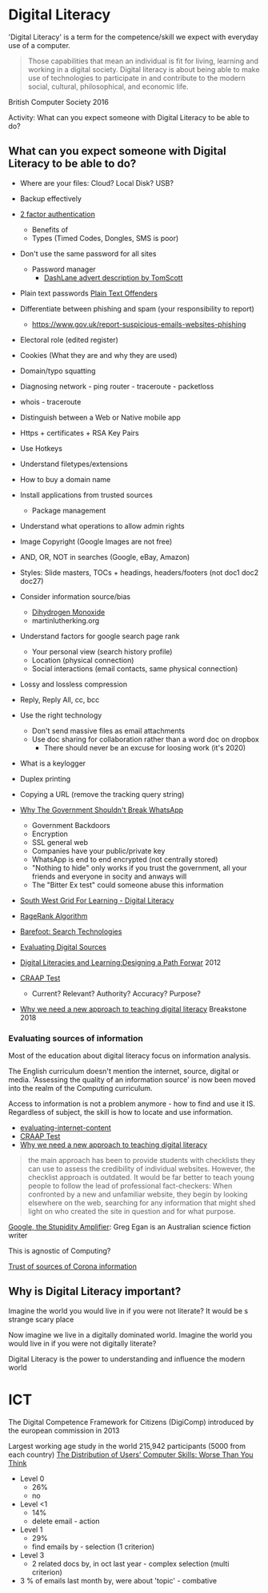 Digital Literacy
================

'Digital Literacy' is a term for the competence/skill we expect with everyday use of a computer.

> Those capabilities that mean an individual is fit for living, learning and working in a digital society.
> Digital literacy is about being able to make use of technologies to participate in and contribute to the modern social, cultural, philosophical, and economic life.

British Computer Society 2016

Activity: What can you expect someone with Digital Literacy to be able to do?

## What can you expect someone with Digital Literacy to be able to do?
* Where are your files: Cloud? Local Disk? USB?
* Backup effectively
* [2 factor authentication](https://www.youtube.com/watch?v=hGRii5f_uSc&list=PL96C35uN7xGLLeET0dOWaKHkAlPsrkcha&index=16)
    * Benefits of
    * Types (Timed Codes, Dongles, SMS is poor)
* Don't use the same password for all sites
    * Password manager
        * [DashLane advert description by TomScott](https://youtu.be/RGuJga2Gl_k?t=485)
* Plain text passwords [Plain Text Offenders](http://plaintextoffenders.com/)
* Differentiate between phishing and spam (your responsibility to report)
    * https://www.gov.uk/report-suspicious-emails-websites-phishing
* Electoral role (edited register)
* Cookies (What they are and why they are used)
* Domain/typo squatting
* Diagnosing network - ping router - traceroute - packetloss
* whois - traceroute
* Distinguish between a Web or Native mobile app
* Https + certificates + RSA Key Pairs
* Use Hotkeys
* Understand filetypes/extensions
* How to buy a domain name
* Install applications from trusted sources
    * Package management
* Understand what operations to allow admin rights
* Image Copyright (Google Images are not free)
* AND, OR, NOT in searches (Google, eBay, Amazon)
* Styles: Slide masters, TOCs + headings, headers/footers (not doc1 doc2 doc27)
* Consider information source/bias
    * [Dihydrogen Monoxide](http://www.dhmo.org/facts.html)
    * martinlutherking.org
* Understand factors for google search page rank
    * Your personal view (search history profile)
    * Location (physical connection)
    * Social interactions (email contacts, same physical connection)
* Lossy and lossless compression
* Reply, Reply All, cc, bcc
* Use the right technology
    * Don't send massive files as email attachments
    * Use doc sharing for collaboration rather than a word doc on dropbox
        * There should never be an excuse for loosing work (it's 2020)
* What is a keylogger
* Duplex printing
* Copying a URL (remove the tracking query string)
* [Why The Government Shouldn't Break WhatsApp](https://www.youtube.com/watch?v=CINVwWHlzTY&list=PL96C35uN7xGLLeET0dOWaKHkAlPsrkcha&index=1)
    * Government Backdoors
    * Encryption
    * SSL general web
    * Companies have your public/private key
    * WhatsApp is end to end encrypted (not centrally stored)
    * "Nothing to hide" only works if you trust the government, all your friends and everyone in socity and anways will
    * The "Bitter Ex test" could someone abuse this information

* [South West Grid For Learning - Digital Literacy](https://digital-literacy.org.uk/curriculum-overview.aspx/#yr7)
* [RageRank Algorithm](https://en.wikipedia.org/wiki/PageRank)
* [Barefoot: Search Technologies](https://www.barefootcomputing.org/concepts-and-approaches/search-technologies)
* [Evaluating Digital Sources](https://www.library.georgetown.edu/tutorials/research-guides/evaluating-internet-content)
* [Digital Literacies and Learning:Designing a Path Forwar](https://www.fi.ncsu.edu/wp-content/uploads/2013/05/digital-literacies-and-learning.pdf) 2012
* [CRAAP Test](https://ucsd.libguides.com/preuss/webeval)
    * Current? Relevant? Authority? Accuracy? Purpose?
* [Why we need a new approach to teaching digital literacy](https://journals.sagepub.com/doi/full/10.1177/0031721718762419) Breakstone 2018

### Evaluating sources of information

Most of the education about digital literacy focus on information analysis.

The English curriculum doesn't mention the internet, source, digital or media.
'Assessing the quality of an information source' is now been moved into the realm of the Computing curriculum.

Access to information is not a problem anymore - how to find and use it IS.
Regardless of subject, the skill is how to locate and use information.

* [evaluating-internet-content](https://www.library.georgetown.edu/tutorials/research-guides/evaluating-internet-content)
* [CRAAP Test](https://ucsd.libguides.com/preuss/webeval)
* [Why we need a new approach to teaching digital literacy](https://journals.sagepub.com/doi/abs/10.1177/0031721718762419?journalCode=pdka)
> the main approach has been to provide students with checklists they can use to assess the credibility of individual websites. 
> However, the checklist approach is outdated. 
> It would be far better to teach young people to follow the lead of professional fact-checkers: When confronted by a new and unfamiliar website, they begin by looking elsewhere on the web, searching for any information that might shed light on who created the site in question and for what purpose.

[Google, the Stupidity Amplifier](http://www.gregegan.net/ESSAYS/GOOGLE/Google.html): Greg Egan is an Australian science fiction writer

This is agnostic of Computing?

[Trust of sources of Corona information](https://www.bbc.co.uk/news/technology-53050959)


## Why is Digital Literacy important?

Imagine the world you would live in if you were not literate?
It would be s strange scary place

Now imagine we live in a digitally dominated world.
Imagine the world you would live in if you were not digitally literate?

Digital Literacy is the power to understanding and influence the modern world

# ICT

The Digital Competence Framework for Citizens (DigiComp) introduced by the european commission in 2013

Largest working age study in the world 215,942 participants (5000 from each country)
[The Distribution of Users’ Computer Skills: Worse Than You Think](https://www.nngroup.com/articles/computer-skill-levels/)
* Level 0
    * 26%
    * no
* Level <1
    * 14%
    * delete email - action
* Level 1
    * 29%
    * find emails by - selection (1 criterion)
* Level 3
    * 2 related docs by, in oct last year - complex selection (multi criterion)
* 3 % of emails last month by, were about 'topic' - combative

